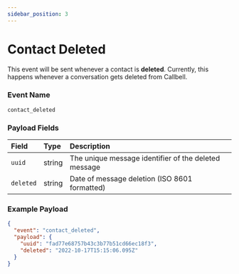 ```yaml
---
sidebar_position: 3
---
```


# Contact Deleted

This event will be sent whenever a contact is **deleted**. Currently, this happens whenever a conversation gets deleted from Callbell.

### Event Name

`contact_deleted`

### Payload Fields

| Field     | Type   | Description                                          |
| :-------- | :----- | :--------------------------------------------------- |
| `uuid`    | string | The unique message identifier of the deleted message |
| `deleted` | string | Date of message deletion (ISO 8601 formatted)        |

### Example Payload

```json title=payload.json
{
  "event": "contact_deleted",
  "payload": {
    "uuid": "fad77e68757b43c3b77b51cd66ec18f3",
    "deleted": "2022-10-17T15:15:06.095Z"
  }
}
```
